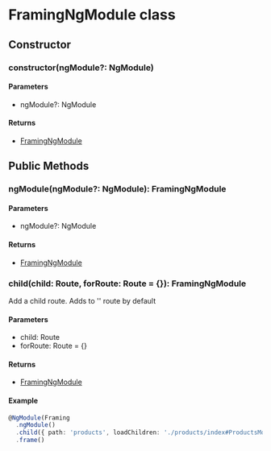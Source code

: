 # FramingNgModule class



## Constructor



### constructor(ngModule?: NgModule)

#### Parameters

* ngModule?: NgModule

#### Returns

* [FramingNgModule](framing-ng-module-class.md)



## Public Methods



### ngModule(ngModule?: NgModule): FramingNgModule

#### Parameters

* ngModule?: NgModule

#### Returns

* [FramingNgModule](framing-ng-module-class.md)



### child(child: Route, forRoute: Route = {}): FramingNgModule

Add a child route. Adds to '' route by default

#### Parameters

* child: Route
* forRoute: Route = {}

#### Returns

* [FramingNgModule](framing-ng-module-class.md)

#### Example

```typescript
@NgModule(Framing
  .ngModule()
  .child({ path: 'products', loadChildren: './products/index#ProductsModule' })
  .frame()
 ```
